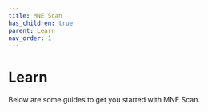 ```yaml
---
title: MNE Scan
has_children: true
parent: Learn
nav_order: 1
---
```

# Learn

Below are some guides to get you started with MNE Scan. 